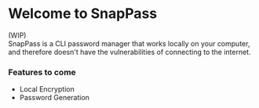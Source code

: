# Welcome to SnapPass
(WIP)  
SnapPass is a CLI password manager that works locally on your computer, and therefore doesn't have the vulnerabilities of connecting to the internet.

### Features to come
 - Local Encryption
 - Password Generation
